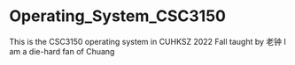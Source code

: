 # Operating_System_CSC3150

This is the CSC3150 operating system in CUHKSZ 2022 Fall taught by 老钟
I am a die-hard fan of Chuang
